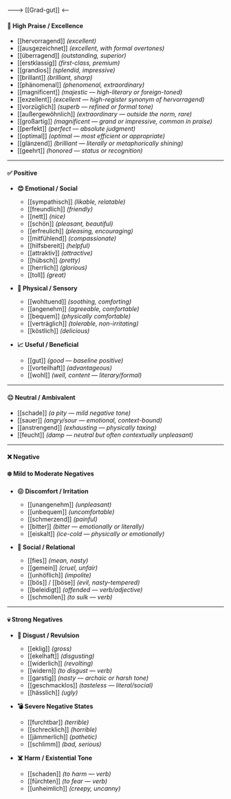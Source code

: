 ---> [[Grad-gut]] <--

#### 🌟 High Praise / Excellence
- [[hervorragend]] *(excellent)*
- [[ausgezeichnet]] *(excellent, with formal overtones)*
- [[überragend]] *(outstanding, superior)*
- [[erstklassig]] *(first-class, premium)*
- [[grandios]] *(splendid, impressive)*
- [[brillant]] *(brilliant, sharp)*
- [[phänomenal]] *(phenomenal, extraordinary)*
- [[magnificent]] *(majestic — high-literary or foreign-toned)*
- [[exzellent]] *(excellent — high-register synonym of hervorragend)*
- [[vorzüglich]] *(superb — refined or formal tone)*
- [[außergewöhnlich]] *(extraordinary — outside the norm, rare)*
- [[großartig]] *(magnificent — grand or impressive, common in praise)*
- [[perfekt]] *(perfect — absolute judgment)*
- [[optimal]] *(optimal — most efficient or appropriate)*
- [[glänzend]] *(brilliant — literally or metaphorically shining)*
- [[geehrt]] *(honored — status or recognition)*

---

#### ✅ Positive

- **😊 Emotional / Social**
	- [[sympathisch]] *(likable, relatable)*
	- [[freundlich]] *(friendly)*
	- [[nett]] *(nice)*
	- [[schön]] *(pleasant, beautiful)*
	- [[erfreulich]] *(pleasing, encouraging)*
	- [[mitfühlend]] *(compassionate)*
	- [[hilfsbereit]] *(helpful)*
	- [[attraktiv]] *(attractive)*
	- [[hübsch]] *(pretty)*
	- [[herrlich]] *(glorious)*
	- [[toll]] *(great)*

- **🌿 Physical / Sensory**
	- [[wohltuend]] *(soothing, comforting)*
	- [[angenehm]] *(agreeable, comfortable)*  
	- [[bequem]] *(physically comfortable)*
	- [[verträglich]] *(tolerable, non-irritating)*
	- [[köstlich]] *(delicious)*

- **📈 Useful / Beneficial**
	- [[gut]] *(good — baseline positive)*
	- [[vorteilhaft]] *(advantageous)*
	- [[wohl]] *(well, content — literary/formal)*

---

#### 😐 Neutral / Ambivalent

- [[schade]] *(a pity — mild negative tone)*
- [[sauer]] *(angry/sour — emotional, context-bound)*
- [[anstrengend]] *(exhausting — physically taxing)*
- [[feucht]] *(damp — neutral but often contextually unpleasant)*

---

#### ❌ Negative
#### ❄️ Mild to Moderate Negatives

- **😖 Discomfort / Irritation**
	- [[unangenehm]] *(unpleasant)*
	- [[unbequem]] *(uncomfortable)*
	- [[schmerzend]] *(painful)*
	- [[bitter]] *(bitter — emotionally or literally)*
	- [[eiskalt]] *(ice-cold — physically or emotionally)*

- **👤 Social / Relational**
	- [[fies]] *(mean, nasty)*
	- [[gemein]] *(cruel, unfair)*
	- [[unhöflich]] *(impolite)*
	- [[bös]] / [[böse]] *(evil, nasty-tempered)*
	- [[beleidigt]] *(offended — verb/adjective)*
	- [[schmollen]] *(to sulk — verb)*

---

#### 💀 Strong Negatives

- **🤢 Disgust / Revulsion**
	- [[eklig]] *(gross)*
	- [[ekelhaft]] *(disgusting)*
	- [[widerlich]] *(revolting)*
	- [[widern]] *(to disgust — verb)*
	- [[garstig]] *(nasty — archaic or harsh tone)*
	- [[geschmacklos]] *(tasteless — literal/social)*
	- [[hässlich]] *(ugly)*

- **💣 Severe Negative States**
	- [[furchtbar]] *(terrible)*
	- [[schrecklich]] *(horrible)*
	- [[jämmerlich]] *(pathetic)*
	- [[schlimm]] *(bad, serious)*

- **☠️ Harm / Existential Tone**
	- [[schaden]] *(to harm — verb)*
	- [[fürchten]] *(to fear — verb)*
	- [[unheimlich]] *(creepy, uncanny)*